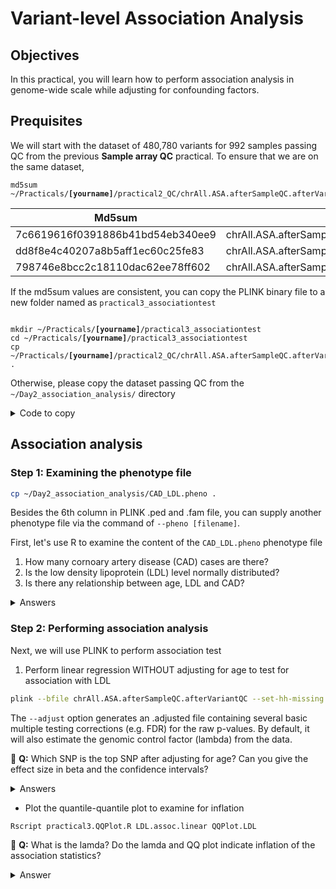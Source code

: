 # Variant-level Association Analysis

## Objectives
In this practical, you will learn how to perform association analysis in genome-wide scale while adjusting for confounding factors.

## Prequisites
We will start with the dataset of 480,780 variants for 992 samples passing QC from the previous **Sample array QC** practical. To ensure that we are on the same dataset,

<pre><code>md5sum ~/Practicals/<b>[yourname]</b>/practical2_QC/chrAll.ASA.afterSampleQC.afterVariantQC.*
</code></pre>

| Md5sum                           | File                                        |
| -------------------------------- |---------------------------------------------|
| 7c6619616f0391886b41bd54eb340ee9 | chrAll.ASA.afterSampleQC.afterVariantQC.bed |
| dd8f8e4c40207a8b5aff1ec60c25fe83 | chrAll.ASA.afterSampleQC.afterVariantQC.bim |
| 798746e8bcc2c18110dac62ee78ff602 | chrAll.ASA.afterSampleQC.afterVariantQC.fam |
 
If the md5sum values are consistent, you can copy the PLINK binary file to a new folder named as `practical3_associationtest`
<pre><code>
mkdir ~/Practicals/<b>[yourname]</b>/practical3_associationtest
cd ~/Practicals/<b>[yourname]</b>/practical3_associationtest
cp ~/Practicals/<b>[yourname]</b>/practical2_QC/chrAll.ASA.afterSampleQC.afterVariantQC.* .
</code></pre>
Otherwise, please copy the dataset passing QC from the `~/Day2_association_analysis/` directory
<details>
 <summary>Code to copy</summary>
 
```bash
cp ~/Day2_association_analysis/chrAll.ASA.afterSampleQC.afterVariantQC.* .
```
</details>

## Association analysis
### Step 1: Examining the phenotype file
```bash
cp ~/Day2_association_analysis/CAD_LDL.pheno .
```
Besides the 6th column in PLINK .ped and .fam file, you can supply another phenotype file via the command of `--pheno [filename]`.

First, let's use R to examine the content of the `CAD_LDL.pheno` phenotype file
1. How many cornoary artery disease (CAD) cases are there?
2. Is the low density lipoprotein (LDL) level normally distributed?
3. Is there any relationship between age, LDL and CAD?

<details>
<summary> Answers </summary>

1. 496 cases and 496 controls
```R
# ========================== R code ==========================
pheno <- read.table("CAD_LDL.pheno",h=T)
summary(pheno)
table(pheno$CAD)
# ============================================================
```

2. Yes. The LDL level is normally distributed and no further transformation is needed
```R
# ========================== R code ==========================
# Plot the histogram to assess if the LDL level is normally distributed
hist(pheno$LDL, freq=T, col="darkred", border ="black", xlab="LDL level", ylab="Number of samples")

# Plot the QQ plot to assess if the LDL level is normally distributed
qqnorm(pheno$LDL)
qqline(pheno$LDL)
# ============================================================
```

3. CAD patients are generally older than controls and LDL level increases by age in general.
```R
# ========================== R code ==========================
# Test if age is associated with LDL and CAD
summary(glm(LDL ~ AGE, data=pheno))
summary(glm(CAD==2 ~ AGE, family="binomial", data=pheno))
by(pheno$AGE, pheno$CAD, summary)
# ============================================================
```
</details>

### Step 2: Performing association analysis
Next, we will use PLINK to perform association test
1. Perform linear regression WITHOUT adjusting for age to test for association with LDL 
```bash  
plink --bfile chrAll.ASA.afterSampleQC.afterVariantQC --set-hh-missing --pheno CAD_LDL.pheno --pheno-name LDL --linear --adjust --out LDL
```
The `--adjust` option generates an .adjusted file containing several basic multiple testing corrections (e.g. FDR) for the raw p-values. By default, it will also estimate the genomic control factor (lambda) from the data.

:closed_book: **Q:** Which SNP is the top SNP after adjusting for age? Can you give the effect size in beta and the confidence intervals?
<details>
  <summary> Answers </summary>
  
** Answer 1 **
** Answer 2 **
You can add `--ci 0.95` while running the regression test in PLINK
</details>  

- Plot the quantile-quantile plot to examine for inflation 
```bash 
Rscript practical3.QQPlot.R LDL.assoc.linear QQPlot.LDL
```
:closed_book: **Q:** What is the lamda? Do the lamda and QQ plot indicate inflation of the association statistics?
<details>
  <summary> Answer </summary>

- lamda=1.00219. No inflation of summary statistics.
<details>

2.  Perform linear regression adjusted for age 
```bash  
plink --bfile chrAll.ASA.afterSampleQC.afterVariantQC --set-hh-missing --pheno CAD_LDL.pheno --pheno-name LDL --covar CAD_LDL.pheno --covar-name AGE --hide-covar --linear --adjust --out LDL.adj-AGE
```
- Plot and compare the association results with and without adjustment of age
```bash 
Rscript practical3.manhattanPlot.R LDL.assoc.linear manhattanPlot.LDL
Rscript practical3.manhattanPlot.R LDL.adj-AGE.assoc.linear manhattanPlot.LDL.adj-AGE
```

3.  Perform logistic regression adjusted for age to test for association with CAD
```bash 
plink --bfile chrAll.ASA.afterSampleQC.afterVariantQC --set-hh-missing --pheno practical3.pheno --pheno-name CAD --covar CAD_LDL.pheno --covar-name AGE --logistic --out CAD.adj-AGE
```

### Step 3: Visualizing the association results

### Step 4: Annotating the association findings
